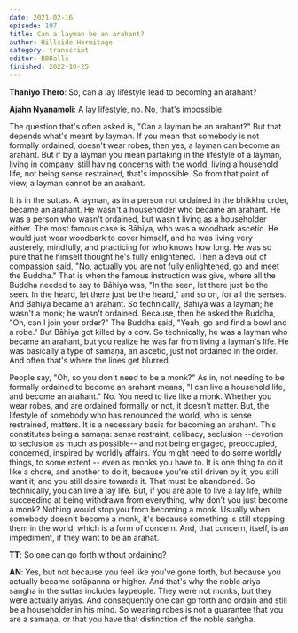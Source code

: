 ```yaml
---
date: 2021-02-16
episode: 197
title: Can a layman be an arahant?
author: Hillside Hermitage
category: transcript
editor: BBBalls
finished: 2022-10-25
---
```


**Thaniyo Thero**: So, can a lay lifestyle lead to becoming an arahant?

**Ajahn Nyanamoli**: A lay lifestyle, no.
No, that's impossible.

The question that's often asked is, "Can a layman be an arahant?"
But that depends what's meant by layman.
If you mean that somebody is not formally ordained, doesn't wear robes, then yes, a layman can become an arahant.
But if by a layman you mean partaking in the lifestyle of a layman, living in company, still having concerns with the world, living a household life, not being sense restrained, that's impossible.
So from that point of view, a layman cannot be an arahant.

It is in the suttas.
A layman, as in a person not ordained in the bhikkhu order, became an arahant.
He wasn't a householder who became an arahant.
He was a person who wasn't ordained, but wasn't living as a householder either.
The most famous case is Bāhiya, who was a woodbark ascetic.
He would just wear woodbark to cover himself, and he was living very austerely, mindfully, and practicing for who knows how long.
He was so pure that he himself thought he's fully enlightened.
Then a deva out of compassion said, "No, actually you are not fully enlightened, go and meet the Buddha."
That is when the famous instruction was give, where all the Buddha needed to say to Bāhiya was, "In the seen, let there just be the seen. In the heard, let there just be the heard," and so on, for all the senses.
And Bāhiya became an arahant.
So technically, Bāhiya was a layman; he wasn't a monk; he wasn't ordained.
Because, then he asked the Buddha, "Oh, can I join your order?"
The Buddha said, "Yeah, go and find a bowl and a robe."
But Bāhiya got killed by a cow.
So technically, he was a layman who became an arahant, but you realize he was far from living a layman's life.
He was basically a type of samaṇa, an ascetic, just not ordained in the order.
And often that's where the lines get blurred.

People say, "Oh, so you don't need to be a monk?"
As in, not needing to be formally ordained to become an arahant means, "I can live a household life, and become an arahant."
No.
You need to live like a monk.
Whether you wear robes, and are ordained formally or not, it doesn't matter.
But, the lifestyle of somebody who has renounced the world, who is sense restrained, matters. 
It is a necessary basis for becoming an arahant.
This constitutes being a samaṇa: sense restraint, celibacy, seclusion --devotion to seclusion as much as possible-- and not being engaged, preoccupied, concerned, inspired by worldly affairs.
You might need to do some worldly things, to some extent -- even as monks you have to.
It is one thing to do it like a chore, and another to do it, because you're still driven by it, you still want it, and you still desire towards it.
That must be abandoned.
So technically, you can live a lay life. But, if you are able to live a lay life, while succeeding at being withdrawn from everything, why don't you just become a monk?
Nothing would stop you from becoming a monk.
Usually when somebody doesn't become a monk, it's because something is still stopping them in the world, which is a form of concern.
And, that concern, itself, is an impediment, if they want to be an arahat.

**TT**: So one can go forth without ordaining?

**AN**: Yes, but not because you feel like you've gone forth, but because you actually became sotāpanna or higher.
And that's why the noble ariya saṅgha in the suttas includes laypeople.
They were not monks, but they were actually ariyas.
And consequently one can go forth and ordain and still be a householder in his mind.
So wearing robes is not a guarantee that you are a samaṇa, or that you have that distinction of the noble saṅgha.
